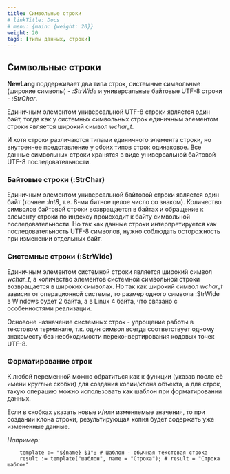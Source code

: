 ```yaml
---
title: Символьные строки
# linkTitle: Docs
# menu: {main: {weight: 20}}
weight: 20
tags: [типы данных, строки]
---
```


## Символьные строки

**NewLang** поддерживает два типа строк, системные символьные (широкие символы) - *:StrWide* и универсальные байтовые UTF-8 строки - *:StrChar*.

Единичным элементом универсальной UTF-8 строки является один байт, тогда как у системных символьных строк единичным элементом строки является широкий символ *wchar_t*.

И хотя строки различаются типами единичного элемента строки, но внутреннее представление у обоих типов строк одинаковое.
Все данные символьных строки хранятся в виде универсальной байтовой UTF-8 последовательности.

### Байтовые строки (:StrChar)

Единичным элементом универсальной байтовой строки является один байт (точнее *:Int8*, т.е. 8-ми битное целое число со знаком).
Количество символов байтовой строки возвращается в байтах и обращение к элементу строки по индексу происходит к байту символьной последовательности.
Но так как данные строки интерпретируется как последовательность UTF-8 символов, нужно соблюдать осторожность при изменении отдельных байт.


### Системные строки (:StrWide)

Единичным элементом системной строки является широкий символ *wchar_t*, а количество элементов системной символьной строки возвращается в широких символах.
Но так как широкий символ *wchar_t* зависит от операционной системы, то размер одного символа :StrWide в Windows будет 2 байта, а в Linux 4 байта,
что связано с особенностями реализации.

Основоне назначение системных строк - упрощение работы в текстовом терминале, 
т.к. один символ всегда соответствует одному знакоместу без необходимости переконвертирования кодовых точек UTF-8.


### Форматирование строк
К любой переменной можно обратиться как к функции (указав после её имени круглые скобки) для создания копии/клона объекта, 
а для строк, такую операцию можно использовать как шаблон при форматировании данных. 

Если в скобках указать новые и/или изменяемые значения, то при создании клона строки, результирующая копия будет содержать уже измененные данные.

*Например:*
```
    template := "${name} $1"; # Шаблон - обычная текстовая строка
    result := template("шаблон", name = "Строка"); # result = "Строка шаблон"
```


